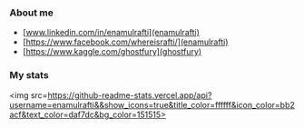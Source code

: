 ### About me
  * [www.linkedin.com/in/enamulrafti](enamulrafti)
  * [https://www.facebook.com/whereisrafti/](enamulrafti)
  * [https://www.kaggle.com/ghostfury](ghostfury)

### My stats
<img src=https://github-readme-stats.vercel.app/api?username=enamulrafti&&show_icons=true&title_color=ffffff&icon_color=bb2acf&text_color=daf7dc&bg_color=151515>

